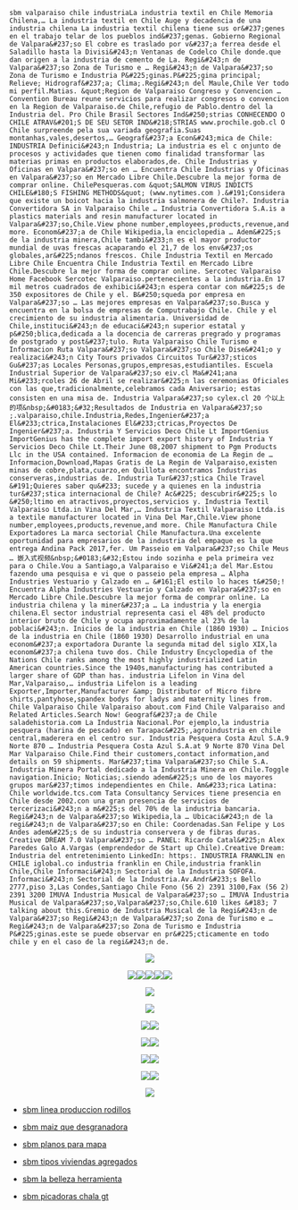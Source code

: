 
```
sbm valparaiso chile industriaLa industria textil en Chile Memoria Chilena,… La industria textil en Chile Auge y decadencia de una industria chilena La industria textil chilena tiene sus or&#237;genes en el trabajo telar de los pueblos ind&#237;genas. Gobierno Regional de Valpara&#237;so El cobre es traslado por v&#237;a ferrea desde el Saladillo hasta la Divisi&#243;n Ventanas de Codelco Chile donde.que dan origen a la industria de cemento de La. Regi&#243;n de Valpara&#237;so Zona de Turismo e … Regi&#243;n de Valpara&#237;so Zona de Turismo e Industria P&#225;ginas.P&#225;gina principal; Relieve; Hidrograf&#237;a; Clima;.Regi&#243;n del Maule,Chile Ver todo mi perfil.Matias. &quot;Region de Valparaiso Congreso y Convencion … Convention Bureau reune servicios para realizar congresos o convencion en la Region de Valparaiso.de Chile,refugio de Pablo.dentro del la Industria del. Pro Chile Brasil Sectores Ind&#250;strias CONHECENDO O CHILE ATRAV&#201;S DE SEU SETOR IND&#218;STRIAS www.prochile.gob.cl O Chile surpreende pela sua variada geografia.Suas montanhas,vales,desertos,… Geograf&#237;a Econ&#243;mica de Chile: INDUSTRIA Definici&#243;n Industria; La industria es el c onjunto de procesos y actividades que tienen como finalidad transformar las materias primas en productos elaborados,de. Chile Industrias y Oficinas en Valpara&#237;so en … Encuentra Chile Industrias y Oficinas en Valpara&#237;so en Mercado Libre Chile.Descubre la mejor forma de comprar online. ChilePesqueras.com &quot;SALMON VIRUS INDICTS CHILE&#180;S FISHING METHODS&quot; (www.nytimes.com ).&#191;Considera que existe un boicot hacia la industria salmonera de Chile?. Industria Convertidora SA in Valparaiso Chile … Industria Convertidora S.A.is a plastics materials and resin manufacturer located in Valpara&#237;so,Chile.View phone number,employees,products,revenue,and more. Econom&#237;a de Chile Wikipedia,la enciclopedia … Adem&#225;s de la industria minera,Chile tambi&#233;n es el mayor productor mundial de uvas frescas acaparando el 21,7 de los env&#237;os globales,ar&#225;ndanos frescos. Chile Industria Textil en Mercado Libre Chile Encuentra Chile Industria Textil en Mercado Libre Chile.Descubre la mejor forma de comprar online. Sercotec Valparaiso Home Facebook Sercotec Valparaiso.pertenecientes a la industria.En 17 mil metros cuadrados de exhibici&#243;n espera contar con m&#225;s de 350 expositores de Chile y el. B&#250;squeda por empresa en Valpara&#237;so … Las mejores empresas en Valpara&#237;so.Busca y encuentra en la bolsa de empresas de Computrabajo Chile. Chile y el crecimiento de su industria alimentaria. Universidad de Chile,instituci&#243;n de educaci&#243;n superior estatal y p&#250;blica,dedicada a la docencia de carreras pregrado y programas de postgrado y post&#237;tulo. Ruta Valparaiso Chile Turismo e Informacion Ruta Valpara&#237;so Valpara&#237;so Chile Dise&#241;o y realizaci&#243;n City Tours privados Circuitos Tur&#237;sticos Gu&#237;as Locales Personas,grupos,empresas,estudiantiles. Escuela Industrial Superior de Valpara&#237;so eiv.cl Ma&#241;ana Mi&#233;rcoles 26 de Abril se realizar&#225;n las ceremonias Oficiales con las que,tradicionalmente,celebramos cada Aniversario; estas consisten en una misa de. Industria Valpara&#237;so cylex.cl 20 个以上的项&nbsp;&#0183;&#32;Resultados de Industria en Valpara&#237;so ;.valparaiso,chile.Industria,Redes,Ingenier&#237;a El&#233;ctrica,Instalaciones El&#233;ctricas,Proyectos De Ingenier&#237;a. Industria Y Servicios Deco Chile Lt ImportGenius ImportGenius has the complete import export history of Industria Y Servicios Deco Chile Lt.Their June 08,2007 shipment to Pgm Products Llc in the USA contained. Informacion de economia de La Regin de … Informacion,Download,Mapas Gratis de La Regin de Valparaiso,existen minas de cobre,plata,cuarzo,en Quillota encontramos Industrias conserveras,industrias de. Industria Tur&#237;stica Chile Travel &#191;Quieres saber qu&#233; sucede y a quienes en la industria tur&#237;stica internacional de Chile? Ac&#225; descubrir&#225;s lo &#250;ltimo en atractivos,proyectos,servicios y. Industria Textil Valparaiso Ltda.in Vina Del Mar,… Industria Textil Valparaiso Ltda.is a textile manufacturer located in Vina Del Mar,Chile.View phone number,employees,products,revenue,and more. Chile Manufactura Chile Exportadores La marca sectorial Chile Manufactura.Una excelente oportunidad para empresarios de la industria del empaque es la que entrega Andina Pack 2017,fer. Um Passeio em Valpara&#237;so Chile Meus … 嵌入式视频&nbsp;&#0183;&#32;Estou indo sozinha e pela primeira vez para o Chile.Vou a Santiago,a Valparaiso e Vi&#241;a del Mar.Estou fazendo uma pesquisa e vi que o passeio pela empresa … Alpha Industries Vestuario y Calzado en … &#161;El estilo lo haces t&#250;! Encuentra Alpha Industries Vestuario y Calzado en Valpara&#237;so en Mercado Libre Chile.Descubre la mejor forma de comprar online. La industria chilena y la miner&#237;a … La industria y la energia chilena.El sector industrial representa casi el 48% del producto interior bruto de Chile y ocupa aproximadamente al 23% de la poblaci&#243;n. Inicios de la industria en Chile (1860 1930) … Inicios de la industria en Chile (1860 1930) Desarrollo industrial en una econom&#237;a exportadora Durante la segunda mitad del siglo XIX,la econom&#237;a chilena tuvo dos. Chile Industry Encyclopedia of the Nations Chile ranks among the most highly industrialized Latin American countries.Since the 1940s,manufacturing has contributed a larger share of GDP than has. industria Lifelon in Vina del Mar,Valparaiso,… industria Lifelon is a leading Exporter,Importer,Manufacturer &amp; Distributor of Micro fibre shirts,pantyhose,spandex bodys for ladys and maternity lines from. Chile Valparaiso Chile Valparaiso about.com Find Chile Valparaiso and Related Articles.Search Now! Geograf&#237;a de Chile saladehistoria.com La Industria Nacional.Por ejemplo,la industria pesquera (harina de pescado) en Tarapac&#225;,agroindustria en chile central,maderera en el centro sur. Industria Pesquera Costa Azul S.A.9 Norte 870 … Industria Pesquera Costa Azul S.A.at 9 Norte 870 Vina Del Mar Valparaiso Chile.Find their customers,contact information,and details on 59 shipments. Mar&#237;tima Valpara&#237;so Chile S.A. Industria Minera Portal dedicado a la Industria Minera en Chile.Toggle navigation.Inicio; Noticias;.siendo adem&#225;s uno de los mayores grupos mar&#237;timos independientes en Chile. Am&#233;rica Latina: Chile worldwide.tcs.com Tata Consultancy Services tiene presencia en Chile desde 2002.con una gran presencia de servicios de tercerizaci&#243;n a m&#225;s del 70% de la industria bancaria. Regi&#243;n de Valpara&#237;so Wikipedia,la … Ubicaci&#243;n de la regi&#243;n de Valpara&#237;so en Chile: Coordenadas.San Felipe y Los Andes adem&#225;s de su industria conservera y de fibras duras. Creative DREAM 7.0 Valpara&#237;so … PANEL: Ricardo Catal&#225;n Alex Paredes Galo A.Vargas (emprendedor de Start up Chile).Creative Dream: Industria del entretenimiento LinkedIn: https:. INDUSTRIA FRANKLIN en CHILE iglobal.co industria franklin en Chile,industria franklin Chile,Chile Informaci&#243;n Sectorial de la Industria SOFOFA. Informaci&#243;n Sectorial de la Industria.Av.Andr&#233;s Bello 2777,piso 3,Las Condes,Santiago Chile Fono (56 2) 2391 3100,Fax (56 2) 2391 3200 IMUVA Industria Musical de Valpara&#237;so … IMUVA Industria Musical de Valpara&#237;so,Valpara&#237;so,Chile.610 likes &#183; 7 talking about this.Gremio de Industria Musical de la Regi&#243;n de Valpara&#237;so Regi&#243;n de Valpara&#237;so Zona de Turismo e … Regi&#243;n de Valpara&#237;so Zona de Turismo e Industria P&#225;ginas.este se puede observar en pr&#225;cticamente en todo chile y en el caso de la regi&#243;n de. 
```

<div align="center">

<a href="https://es-crusher.shibang-china.com/github&k=sbm+valparaiso+chile+industria"><img src="https://static.shibang-china.com/es/crusher/logo.jpg"></a>

<a href="https://es-crusher.shibang-china.com/github&k=sbm+valparaiso+chile+industria"><img src="https://static.shibang-china.com/es/crusher/index.jpg"></a><a href="https://es-crusher.shibang-china.com/material.htmlgithub&k=sbm+valparaiso+chile+industria"><img src="https://static.shibang-china.com/es/crusher/material.jpg"></a><a href="https://es-crusher.shibang-china.com/application.htmlgithub&k=sbm+valparaiso+chile+industria"><img src="https://static.shibang-china.com/es/crusher/application.jpg"></a><a href="https://es-crusher.shibang-china.com/aboutus.htmlgithub&k=sbm+valparaiso+chile+industria"><img src="https://static.shibang-china.com/es/crusher/aboutus.jpg"></a><a href="https://es-crusher.shibang-china.com/contact.htmlgithub&k=sbm+valparaiso+chile+industria"><img src="https://static.shibang-china.com/es/crusher/contact.jpg"></a>

<a href="https://es-crusher.shibang-china.com/github&k=sbm+valparaiso+chile+industria"><img src="https://static.shibang-china.com/es/crusher/banner.jpg"></a>

<a href="https://swt.shibang-china.com/github&k=sbm+valparaiso+chile+industria"><img src="https://static.shibang-china.com/es/crusher/text.jpg"></a>

<a href="https://swt.shibang-china.com/github&k=sbm+valparaiso+chile+industria"><img src="https://static.shibang-china.com/es/crusher/chat.jpg"></a><a href="https://es-crusher.shibang-china.com/contact.htmlgithub&k=sbm+valparaiso+chile+industria"><img src="https://static.shibang-china.com/es/crusher/message.jpg"></a>

<a href="https://es-crusher.shibang-china.com/products/pe.htmlgithub&k=sbm+valparaiso+chile+industria"><img src="https://static.shibang-china.com/es/crusher/pe.jpg"></a><a href="https://es-crusher.shibang-china.com/products/pf.htmlgithub&k=sbm+valparaiso+chile+industria"><img src="https://static.shibang-china.com/es/crusher/pf.jpg"></a>

<a href="https://es-crusher.shibang-china.com/products/hpt.htmlgithub&k=sbm+valparaiso+chile+industria"><img src="https://static.shibang-china.com/es/crusher/hpt.jpg"></a><a href="https://es-crusher.shibang-china.com/products/vsi.htmlgithub&k=sbm+valparaiso+chile+industria"><img src="https://static.shibang-china.com/es/crusher/vsi.jpg"></a>

<a href="https://es-crusher.shibang-china.com/products/klv.htmlgithub&k=sbm+valparaiso+chile+industria"><img src="https://static.shibang-china.com/es/crusher/klv.jpg"></a><a href="https://es-crusher.shibang-china.com/products/portable.htmlgithub&k=sbm+valparaiso+chile+industria"><img src="https://static.shibang-china.com/es/crusher/portable.jpg"></a>

<a href="https://swt.shibang-china.com/github&k=sbm+valparaiso+chile+industria"><img src="https://static.shibang-china.com/es/crusher/case.jpg"></a>

</div>


* [sbm linea produccion rodillos](sbm%20linea%20produccion%20rodillos.md)

* [sbm maiz que desgranadora](sbm%20maiz%20que%20desgranadora.md)

* [sbm planos para mapa](sbm%20planos%20para%20mapa.md)

* [sbm tipos viviendas agregados](sbm%20tipos%20viviendas%20agregados.md)

* [sbm la belleza herramienta](sbm%20la%20belleza%20herramienta.md)

* [sbm picadoras chala gt](sbm%20picadoras%20chala%20gt.md)